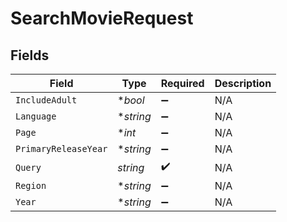# SearchMovieRequest


## Fields

| Field                | Type                 | Required             | Description          |
| -------------------- | -------------------- | -------------------- | -------------------- |
| `IncludeAdult`       | **bool*              | :heavy_minus_sign:   | N/A                  |
| `Language`           | **string*            | :heavy_minus_sign:   | N/A                  |
| `Page`               | **int*               | :heavy_minus_sign:   | N/A                  |
| `PrimaryReleaseYear` | **string*            | :heavy_minus_sign:   | N/A                  |
| `Query`              | *string*             | :heavy_check_mark:   | N/A                  |
| `Region`             | **string*            | :heavy_minus_sign:   | N/A                  |
| `Year`               | **string*            | :heavy_minus_sign:   | N/A                  |